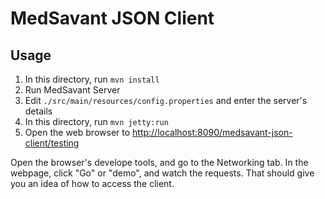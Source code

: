 MedSavant JSON Client
=====================

## Usage

1. In this directory, run `mvn install`
2. Run MedSavant Server
3. Edit `./src/main/resources/config.properties` and enter the server's details
4. In this directory, run `mvn jetty:run`
5. Open the web browser to [http://localhost:8090/medsavant-json-client/testing](http://localhost:8090/medsavant-json-client/testing)

Open the browser's develope tools, and go to the Networking tab.
In the webpage, click "Go" or "demo", and watch the requests. That should give
you an idea of how to access the client.

